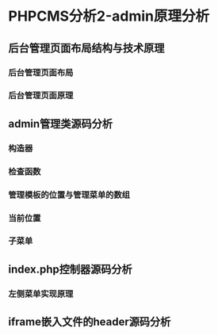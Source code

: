 # PHPCMS分析2-admin原理分析

## 后台管理页面布局结构与技术原理
### 后台管理页面布局
### 后台管理页面原理

## admin管理类源码分析
### 构造器
### 检查函数
### 管理模板的位置与管理菜单的数组
### 当前位置
### 子菜单

## index.php控制器源码分析
### 左侧菜单实现原理


## iframe嵌入文件的header源码分析
